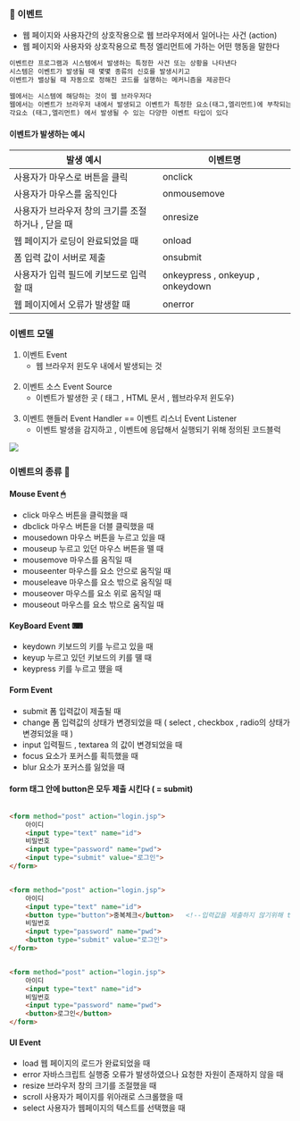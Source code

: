 ### 🔶 이벤트

- 웹 페이지와 사용자간의 상호작용으로 웹 브라우저에서 일어나는 사건 (action)
- 웹 페이지와 사용자와 상호작용으로 특정 엘리먼트에 가하는 어떤 행동을 말한다

```html
이벤트란 프로그램과 시스템에서 발생하는 특정한 사건 또는 상황을 나타낸다
시스템은 이벤트가 발생될 때 몇몇 종류의 신호를 발생시키고
이벤트가 밸상될 때 자동으로 정해진 코드를 실행하는 메커니즘을 제공한다

웹에서는 시스템에 해당하는 것이 웹 브라우저다
웹에서는 이벤트가 브라우저 내에서 발생되고 이벤트가 특정한 요소(태그,엘리먼트)에 부착되는 경향이 있다
각요소 (태그,엘리먼트) 에서 발생될 수 있는 다양한 이벤트 타입이 있다
```

#### 이벤트가 발생하는 예시

| 발생 예시                         | 이벤트명                             |
|-------------------------------|----------------------------------|
| 사용자가 마우스로 버튼을 클릭              | onclick                          |
| 사용자가 마우스를 움직인다                | onmousemove                      |
| 사용자가 브라우저 창의 크기를 조절하거나 , 닫을 때 | onresize                         |
| 웹 페이지가 로딩이 완료되었을 때            | onload                           |
| 폼 입력 값이 서버로 제출                | onsubmit                         |
| 사용자가 입력 필드에 키보드로 입력할 때        | onkeypress , onkeyup , onkeydown |
| 웹 페이지에서 오류가 발생할 때             | onerror                          |

### 이벤트 모델

1. 이벤트 Event
    + 웹 브라우저 윈도우 내에서 발생되는 것
      <br><br>
2. 이벤트 소스 Event Source
    + 이벤트가 발생한 곳 ( 태그 , HTML 문서 , 웹브라우저 윈도우)
      <br><br>
3. 이벤트 핸들러 Event Handler == 이벤트 리스너 Event Listener
    + 이벤트 발생을 감지하고 , 이벤트에 응답해서 실행되기 위해 정의된 코드블럭

<img src="https://github.com/gi-dor/HTA/assets/86302876/6892cb14-1d52-447f-8d5c-bc91dfdbeeb3"/>

### 이벤트의 종류 🎉

#### Mouse Event 🖱

- click 마우스 버튼을 클릭했을 때
- dbclick 마우스 버튼을 더블 클릭했을 때
- mousedown 마우스 버튼을 누르고 있을 때
- mouseup 누르고 있던 마우스 버튼을 뗄 때
- mousemove 마우스를 움직일 때
- mouseenter 마우스를 요소 안으로 움직일 때
- mouseleave 마우스를 요소 밖으로 움직일 때
- mouseover 마우스를 요소 위로 움직일 때
- mouseout 마우스를 요소 밖으로 움직일 때

#### KeyBoard Event ⌨

- keydown 키보드의 키를 누르고 있을 때
- keyup 누르고 있던 키보드의 키를 뗼 때
- keypress 키를 누르고 뗐을 때

#### Form Event

- submit 폼 입력값이 제출될 때
- change 폼 입력값의 상태가 변경되었을 때 ( select , checkbox , radio의 상태가 변경되었을 때 )
- input 입력필드 , textarea 의 값이 변경되었을 때
- focus 요소가 포커스를 획득했을 때
- blur 요소가 포커스를 잃었을 때

#### form 태그 안에 button은 모두 제출 시킨다 ( = submit)

```html

<form method="post" action="login.jsp">
    아이디
    <input type="text" name="id">
    비밀번호
    <input type="password" name="pwd">
    <input type="submit" value="로그인">
</form>
```

```html

<form method="post" action="login.jsp">
    아이디
    <input type="text" name="id">
    <button type="button">중복체크</button>   <!--입력값을 제출하지 않기위해 type = button-->
    비밀번호
    <input type="password" name="pwd">
    <button type="submit" value="로그인">
</form>
```

```html

<form method="post" action="login.jsp">
    아이디
    <input type="text" name="id">
    비밀번호
    <input type="password" name="pwd">
    <button>로그인</button>
</form>
```

#### UI Event

- load 웹 페이지의 로드가 완료되었을 때
- error 자바스크립트 실행중 오류가 발생하였으나 요청한 자원이 존재하지 않을 때
- resize 브라우저 창의 크기를 조절했을 때
- scroll 사용자가 페이지를 위아래로 스크롤했을 때
- select 사용자가 웹페이지의 텍스트를 선택했을 때